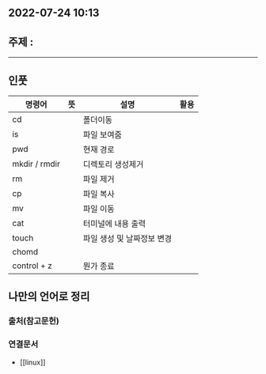 ## 2022-07-24 10:13  

## 주제 :
----
## 인풋
| 명령어        | 뜻  | 설명               | 활용 |
| ------------- | --- | ------------------ | ---- |
| cd            |     | 폴더이동           |      |
| is            |     | 파일 보여줌        |      |
| pwd           |     | 현재 경로          |      |
| mkdir / rmdir |     | 디렉토리 생성제거  |      |
| rm            |     | 파일 제거          |      |
| cp            |     | 파일 복사          |      |
| mv            |     | 파일 이동          |      |
| cat           |     | 터미널에 내용 출력 |      |
| touch         |     |     파일 생성 및 날짜정보 변경               |      |
| chomd         |     |                    |      |
| control + z              |     |   뭔가 종료                  |      |


## 나만의 언어로 정리



### 출처(참고문헌)

### 연결문서
- [[linux]] 
